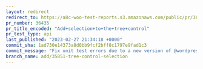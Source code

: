 ```yaml
---
layout: redirect
redirect_to: https://a8c-woo-test-reports.s3.amazonaws.com/public/pr/36435/api/index.html
pr_number: 36435
pr_title_encoded: "Add+selection+to+the+tree+control"
pr_test_type: api
last_published: "2023-02-27 21:34:18 +0000"
commit_sha: 1ad730e14373a8d0bb9fcf2bff8c1797e9fad1c3
commit_message: "Fix unit test errors due to a new version of @wordpress/compose relat…"
branch_name: add/35851-tree-control-selection
---
```

